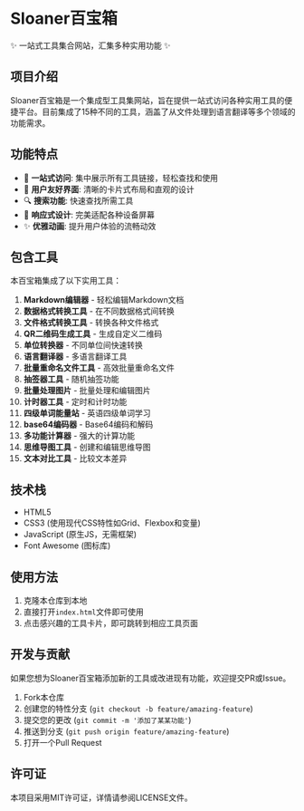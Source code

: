 # Sloaner百宝箱

✨ 一站式工具集合网站，汇集多种实用功能 ✨

## 项目介绍

Sloaner百宝箱是一个集成型工具集网站，旨在提供一站式访问各种实用工具的便捷平台。目前集成了15种不同的工具，涵盖了从文件处理到语言翻译等多个领域的功能需求。

## 功能特点

- 🎯 **一站式访问**: 集中展示所有工具链接，轻松查找和使用
- 🌈 **用户友好界面**: 清晰的卡片式布局和直观的设计
- 🔍 **搜索功能**: 快速查找所需工具
- 📱 **响应式设计**: 完美适配各种设备屏幕
- ✨ **优雅动画**: 提升用户体验的流畅动效

## 包含工具

本百宝箱集成了以下实用工具：

1. **Markdown编辑器** - 轻松编辑Markdown文档
2. **数据格式转换工具** - 在不同数据格式间转换
3. **文件格式转换工具** - 转换各种文件格式
4. **QR二维码生成工具** - 生成自定义二维码
5. **单位转换器** - 不同单位间快速转换
6. **语言翻译器** - 多语言翻译工具
7. **批量重命名文件工具** - 高效批量重命名文件
8. **抽签器工具** - 随机抽签功能
9. **批量处理图片** - 批量处理和编辑图片
10. **计时器工具** - 定时和计时功能
11. **四级单词能量站** - 英语四级单词学习
12. **base64编码器** - Base64编码和解码
13. **多功能计算器** - 强大的计算功能
14. **思维导图工具** - 创建和编辑思维导图
15. **文本对比工具** - 比较文本差异

## 技术栈

- HTML5
- CSS3 (使用现代CSS特性如Grid、Flexbox和变量)
- JavaScript (原生JS，无需框架)
- Font Awesome (图标库)

## 使用方法

1. 克隆本仓库到本地
2. 直接打开`index.html`文件即可使用
3. 点击感兴趣的工具卡片，即可跳转到相应工具页面

## 开发与贡献

如果您想为Sloaner百宝箱添加新的工具或改进现有功能，欢迎提交PR或Issue。

1. Fork本仓库
2. 创建您的特性分支 (`git checkout -b feature/amazing-feature`)
3. 提交您的更改 (`git commit -m '添加了某某功能'`)
4. 推送到分支 (`git push origin feature/amazing-feature`)
5. 打开一个Pull Request

## 许可证

本项目采用MIT许可证，详情请参阅LICENSE文件。 